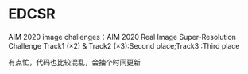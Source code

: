 # EDCSR
AIM 2020 image challenges：AIM 2020 Real Image Super-Resolution Challenge
Track1 (×2) & Track2 (×3):Second place;Track3 :Third place

有点忙，代码也比较混乱，会抽个时间更新
